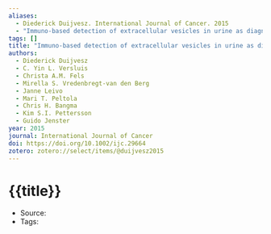 ```yaml
---
aliases:
  - Diederick Duijvesz. International Journal of Cancer. 2015
  - "Immuno-based detection of extracellular vesicles in urine as diagnostic marker for prostate cancer: Extracellular vesicles as marker for PCa"
tags: []
title: "Immuno-based detection of extracellular vesicles in urine as diagnostic marker for prostate cancer: Extracellular vesicles as marker for PCa"
authors:
  - Diederick Duijvesz
  - C. Yin L. Versluis
  - Christa A.M. Fels
  - Mirella S. Vredenbregt-van den Berg
  - Janne Leivo
  - Mari T. Peltola
  - Chris H. Bangma
  - Kim S.I. Pettersson
  - Guido Jenster
year: 2015
journal: International Journal of Cancer
doi: https://doi.org/10.1002/ijc.29664
zotero: zotero://select/items/@duijvesz2015
---
```

<!-- START_TEMPLATE -->
# {{title}}

- Source:
- Tags: 
<!-- END_TEMPLATE -->